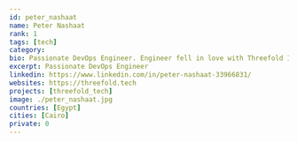 ```yaml
---
id: peter_nashaat
name: Peter Nashaat
rank: 1
tags: [tech]
category:
bio: Passionate DevOps Engineer. Engineer fell in love with Threefold I believe that Threefold will change how to world works, and i want to be part of that, we are building the future.
excerpt: Passionate DevOps Engineer
linkedin: https://www.linkedin.com/in/peter-nashaat-33966831/
websites: https://threefold.tech
projects: [threefold_tech]
image: ./peter_nashaat.jpg
countries: [Egypt]
cities: [Cairo]
private: 0
---
```

